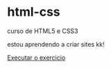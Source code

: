 # html-css
curso de HTML5 e CSS3

estou aprendendo a criar sites kk!

<a href="https://ifoxelement.github.io/html-css/">Executar o exercicio</a>
